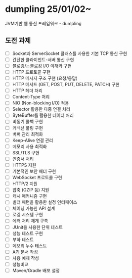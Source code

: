 # dumpling 25/01/02~
JVM기반 웹 통신 프레임워크 - dumpling

## 도전 과제
- [ ] Socket과 ServerSocket 클래스를 사용한 기본 TCP 통신 구현
- [ ] 간단한 클라이언트-서버 통신 구현
- [ ] 블로킹/논블로킹 I/O 이해와 구현
- [ ] HTTP 프로토콜 구현
- [ ] HTTP 메시지 구조 구현 (요청/응답)
- [ ] HTTP 메서드 (GET, POST, PUT, DELETE, PATCH) 구현
- [ ] HTTP 헤더 처리
- [ ] Content-Type 처리
- [ ] NIO (Non-blocking I/O) 적용
- [ ] Selector 활용한 다중 연결 처리
- [ ] ByteBuffer를 활용한 데이터 처리
- [ ] 비동기 콜백 구현
- [ ] 커넥션 풀링 구현
- [ ] 버퍼 관리 최적화
- [ ] Keep-Alive 연결 관리
- [ ] 메모리 사용 최적화
- [ ] SSL/TLS 구현
- [ ] 인증서 처리
- [ ] HTTPS 지원
- [ ] 기본적인 보안 헤더 구현
- [ ] WebSocket 프로토콜 구현
- [ ] HTTP/2 지원
- [ ] 압축 (GZIP 등) 지원
- [ ] 캐시 매커니즘 구현
- [ ] 빌더 패턴을 활용한 설정 인터페이스
- [ ] 체이닝 가능한 API 설계
- [ ] 로깅 시스템 구현
- [ ] 에러 처리 체계 구축
- [ ] JUnit을 사용한 단위 테스트
- [ ] 성능 테스트 구현
- [ ] 부하 테스트
- [ ] 메모리 누수 테스트
- [ ] API 문서 작성
- [ ] 사용 예제 작성
- [ ] 성능비교
- [ ] Maven/Gradle 배포 설정
